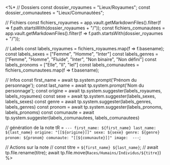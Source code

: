 <%*
// Dossiers
const dossier_royaumes = "Lieux/Royaumes";
const dossier_comunautees = "Lieux/Comunautées";

// Fichiers
const fichiers_royaumes = app.vault.getMarkdownFiles().filter(f => f.path.startsWith(dossier_royaumes + "/"));
const fichiers_comunautees = app.vault.getMarkdownFiles().filter(f => f.path.startsWith(dossier_royaumes + "/"));

// Labels
const labels_royaumes = fichiers_royaumes.map(f => f.basename);
const labels_sexes = ["Femme", "Homme", "Inter"]
const labels_genres = ["Femme", "Homme", "Fluide", "Inter", "Non binaire", "Non défini"]
const labels_pronoms = ["Elle", "Il", "Iel"]
const labels_comunautees = fichiers_comunautees.map(f => f.basename);

// Infos
const first_name = await tp.system.prompt('Prénom du personnage');
const last_name = await tp.system.prompt('Nom du personnage');
const origine = await tp.system.suggester(labels_royaumes, labels_royaumes)
const sexe = await tp.system.suggester(labels_sexes, labels_sexes)
const genre = await tp.system.suggester(labels_genres, labels_genres)
const pronom = await tp.system.suggester(labels_pronoms, labels_pronoms)
const comunaute = await tp.system.suggester(labels_comunautees, labels_comunautees)

// génération de la note
tR = `---
first_name: ${first_name}
last_name: ${last_name}
origine: "[[${origine}]]"
sexe: ${sexe}
genre: ${genre}
pronom: ${pronom}
comunaute: "[[${comunaute}]]"
image: 
---`;

// Actions sur la note
// const titre = `${first_name} ${last_name}`;
// await tp.file.rename(titre); 
await tp.file.move(`Races/Humains/Individus/${titre}`)
%>